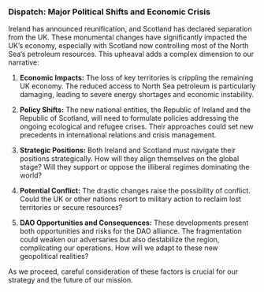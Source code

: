### Dispatch: Major Political Shifts and Economic Crisis

Ireland has announced reunification, and Scotland has declared separation from the UK. These monumental changes have significantly impacted the UK’s economy, especially with Scotland now controlling most of the North Sea’s petroleum resources. This upheaval adds a complex dimension to our narrative:

1. **Economic Impacts:** The loss of key territories is crippling the remaining UK economy. The reduced access to North Sea petroleum is particularly damaging, leading to severe energy shortages and economic instability.

2. **Policy Shifts:** The new national entities, the Republic of Ireland and the Republic of Scotland, will need to formulate policies addressing the ongoing ecological and refugee crises. Their approaches could set new precedents in international relations and crisis management.

3. **Strategic Positions:** Both Ireland and Scotland must navigate their positions strategically. How will they align themselves on the global stage? Will they support or oppose the illiberal regimes dominating the world?

4. **Potential Conflict:** The drastic changes raise the possibility of conflict. Could the UK or other nations resort to military action to reclaim lost territories or secure resources?

5. **DAO Opportunities and Consequences:** These developments present both opportunities and risks for the DAO alliance. The fragmentation could weaken our adversaries but also destabilize the region, complicating our operations. How will we adapt to these new geopolitical realities?

As we proceed, careful consideration of these factors is crucial for our strategy and the future of our mission.